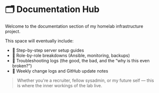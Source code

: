 # 🗂 Documentation Hub

Welcome to the documentation section of my homelab infrastructure project.

This space will eventually include:

- 📘 Step-by-step server setup guides
- 🧱 Role-by-role breakdowns (Ansible, monitoring, backups)
- 🚨 Troubleshooting logs (the good, the bad, and the “why is this even broken?”)
- 📝 Weekly change logs and GitHub update notes

> Whether you're a recruiter, fellow sysadmin, or my future self — this is where the inner workings of the lab live.

